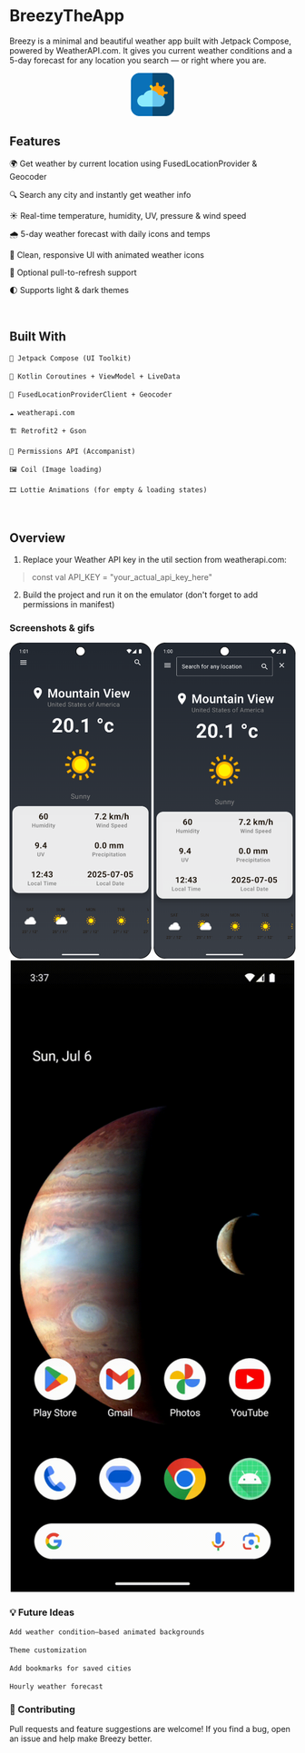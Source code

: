 # BreezyTheApp

Breezy is a minimal and beautiful weather app built with Jetpack Compose, powered by WeatherAPI.com. It gives you current weather conditions and a 5-day forecast for any location you search — or right where you are.
<center>
  <img src="weather-app.svg" alt="Breezy logo" width="15%" />
</center>


## Features

  🌍 Get weather by current location using FusedLocationProvider & Geocoder

  🔍 Search any city and instantly get weather info

  ☀️ Real-time temperature, humidity, UV, pressure & wind speed

  🌧 5-day weather forecast with daily icons and temps

  🎨 Clean, responsive UI with animated weather icons

  🔄 Optional pull-to-refresh support

  🌓 Supports light & dark themes

<br>

## Built With

    🧪 Jetpack Compose (UI Toolkit)

    🚀 Kotlin Coroutines + ViewModel + LiveData

    📍 FusedLocationProviderClient + Geocoder

    ☁️ weatherapi.com

    🏗 Retrofit2 + Gson

    🔐 Permissions API (Accompanist)

    🖼 Coil (Image loading)

    🎞 Lottie Animations (for empty & loading states)

  
<br>

## Overview

1. Replace your Weather API key in the util section from weatherapi.com:

> const val API_KEY = "your_actual_api_key_here"

2. Build the project and run it on the emulator (don't forget to add permissions in manifest)

   
### Screenshots & gifs

<p align="center"> 
  <img src="screenshots_recordings/Screenshot_20250706_010116.png" alt="Home Screen" width="250"/> 
  <img src="screenshots_recordings/Screenshot_20250706_010031.png" alt="Search Screen" width="250"/>
  <img src="screenshots_recordings/Screen_recording_20250706_153904.gif" alt="Recording Demo" width="500"/> 
</p>

### 💡 Future Ideas

    Add weather condition–based animated backgrounds

    Theme customization

    Add bookmarks for saved cities

    Hourly weather forecast

### 🤝 Contributing

Pull requests and feature suggestions are welcome! If you find a bug, open an issue and help make Breezy better.
